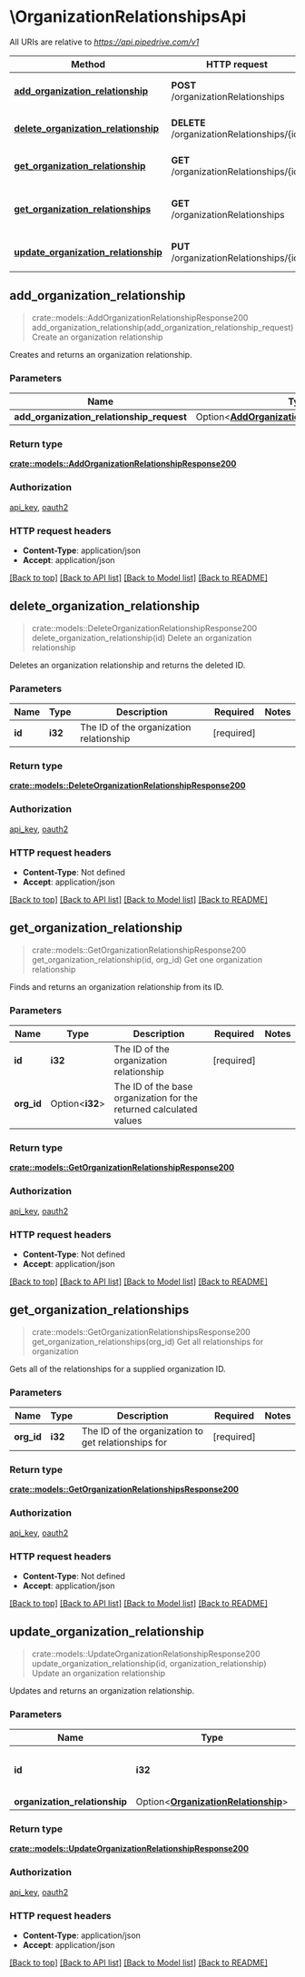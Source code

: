 # \OrganizationRelationshipsApi

All URIs are relative to *https://api.pipedrive.com/v1*

Method | HTTP request | Description
------------- | ------------- | -------------
[**add_organization_relationship**](OrganizationRelationshipsApi.md#add_organization_relationship) | **POST** /organizationRelationships | Create an organization relationship
[**delete_organization_relationship**](OrganizationRelationshipsApi.md#delete_organization_relationship) | **DELETE** /organizationRelationships/{id} | Delete an organization relationship
[**get_organization_relationship**](OrganizationRelationshipsApi.md#get_organization_relationship) | **GET** /organizationRelationships/{id} | Get one organization relationship
[**get_organization_relationships**](OrganizationRelationshipsApi.md#get_organization_relationships) | **GET** /organizationRelationships | Get all relationships for organization
[**update_organization_relationship**](OrganizationRelationshipsApi.md#update_organization_relationship) | **PUT** /organizationRelationships/{id} | Update an organization relationship



## add_organization_relationship

> crate::models::AddOrganizationRelationshipResponse200 add_organization_relationship(add_organization_relationship_request)
Create an organization relationship

Creates and returns an organization relationship.

### Parameters


Name | Type | Description  | Required | Notes
------------- | ------------- | ------------- | ------------- | -------------
**add_organization_relationship_request** | Option<[**AddOrganizationRelationshipRequest**](AddOrganizationRelationshipRequest.md)> |  |  |

### Return type

[**crate::models::AddOrganizationRelationshipResponse200**](addOrganizationRelationshipResponse200.md)

### Authorization

[api_key](../README.md#api_key), [oauth2](../README.md#oauth2)

### HTTP request headers

- **Content-Type**: application/json
- **Accept**: application/json

[[Back to top]](#) [[Back to API list]](../README.md#documentation-for-api-endpoints) [[Back to Model list]](../README.md#documentation-for-models) [[Back to README]](../README.md)


## delete_organization_relationship

> crate::models::DeleteOrganizationRelationshipResponse200 delete_organization_relationship(id)
Delete an organization relationship

Deletes an organization relationship and returns the deleted ID.

### Parameters


Name | Type | Description  | Required | Notes
------------- | ------------- | ------------- | ------------- | -------------
**id** | **i32** | The ID of the organization relationship | [required] |

### Return type

[**crate::models::DeleteOrganizationRelationshipResponse200**](deleteOrganizationRelationshipResponse200.md)

### Authorization

[api_key](../README.md#api_key), [oauth2](../README.md#oauth2)

### HTTP request headers

- **Content-Type**: Not defined
- **Accept**: application/json

[[Back to top]](#) [[Back to API list]](../README.md#documentation-for-api-endpoints) [[Back to Model list]](../README.md#documentation-for-models) [[Back to README]](../README.md)


## get_organization_relationship

> crate::models::GetOrganizationRelationshipResponse200 get_organization_relationship(id, org_id)
Get one organization relationship

Finds and returns an organization relationship from its ID.

### Parameters


Name | Type | Description  | Required | Notes
------------- | ------------- | ------------- | ------------- | -------------
**id** | **i32** | The ID of the organization relationship | [required] |
**org_id** | Option<**i32**> | The ID of the base organization for the returned calculated values |  |

### Return type

[**crate::models::GetOrganizationRelationshipResponse200**](getOrganizationRelationshipResponse200.md)

### Authorization

[api_key](../README.md#api_key), [oauth2](../README.md#oauth2)

### HTTP request headers

- **Content-Type**: Not defined
- **Accept**: application/json

[[Back to top]](#) [[Back to API list]](../README.md#documentation-for-api-endpoints) [[Back to Model list]](../README.md#documentation-for-models) [[Back to README]](../README.md)


## get_organization_relationships

> crate::models::GetOrganizationRelationshipsResponse200 get_organization_relationships(org_id)
Get all relationships for organization

Gets all of the relationships for a supplied organization ID.

### Parameters


Name | Type | Description  | Required | Notes
------------- | ------------- | ------------- | ------------- | -------------
**org_id** | **i32** | The ID of the organization to get relationships for | [required] |

### Return type

[**crate::models::GetOrganizationRelationshipsResponse200**](getOrganizationRelationshipsResponse200.md)

### Authorization

[api_key](../README.md#api_key), [oauth2](../README.md#oauth2)

### HTTP request headers

- **Content-Type**: Not defined
- **Accept**: application/json

[[Back to top]](#) [[Back to API list]](../README.md#documentation-for-api-endpoints) [[Back to Model list]](../README.md#documentation-for-models) [[Back to README]](../README.md)


## update_organization_relationship

> crate::models::UpdateOrganizationRelationshipResponse200 update_organization_relationship(id, organization_relationship)
Update an organization relationship

Updates and returns an organization relationship.

### Parameters


Name | Type | Description  | Required | Notes
------------- | ------------- | ------------- | ------------- | -------------
**id** | **i32** | The ID of the organization relationship | [required] |
**organization_relationship** | Option<[**OrganizationRelationship**](OrganizationRelationship.md)> |  |  |

### Return type

[**crate::models::UpdateOrganizationRelationshipResponse200**](updateOrganizationRelationshipResponse200.md)

### Authorization

[api_key](../README.md#api_key), [oauth2](../README.md#oauth2)

### HTTP request headers

- **Content-Type**: application/json
- **Accept**: application/json

[[Back to top]](#) [[Back to API list]](../README.md#documentation-for-api-endpoints) [[Back to Model list]](../README.md#documentation-for-models) [[Back to README]](../README.md)

